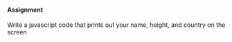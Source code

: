 #### Assignment

Write a javascript code that prints out your name, height, and country on the screen